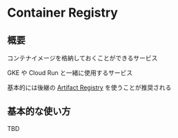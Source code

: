 # Container Registry

## 概要

コンテナイメージを格納しておくことができるサービス

GKE や Cloud Run と一緒に使用するサービス

基本的には後継の [Artifact Registry](../artifacts) を使うことが推奨される

## 基本的な使い方

TBD

